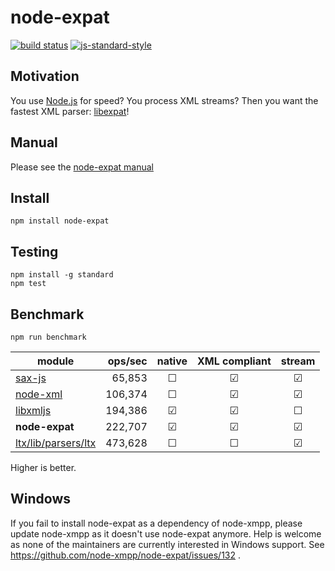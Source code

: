 # node-expat

[![build status](https://img.shields.io/travis/node-xmpp/node-expat/master.svg?style=flat-square)](https://travis-ci.org/node-xmpp/node-expat/branches)
[![js-standard-style](https://img.shields.io/badge/code%20style-standard-brightgreen.svg?style=flat-square)](http://standardjs.com/)

## Motivation

You use [Node.js](https://nodejs.org) for speed? You process
XML streams? Then you want the fastest XML parser: [libexpat](http://expat.sourceforge.net/)!

## Manual

Please see the [node-expat manual](http://node-xmpp.org/doc/expat.html)

## Install

```
npm install node-expat
```

## Testing

```
npm install -g standard
npm test
```

## Benchmark

`npm run benchmark`

| module                                                                                | ops/sec | native | XML compliant | stream         |
|---------------------------------------------------------------------------------------|--------:|:------:|:-------------:|:--------------:|
| [sax-js](https://github.com/isaacs/sax-js)                                            |  65,853 | ☐      | ☑             | ☑              |
| [node-xml](https://github.com/dylang/node-xml)                                        | 106,374 | ☐      | ☑             | ☑              |
| [libxmljs](https://github.com/polotek/libxmljs)                                       | 194,386 | ☑      | ☑             | ☐              |
| **node-expat**                                                                        | 222,707 | ☑      | ☑             | ☑              |
| [ltx/lib/parsers/ltx](https://github.com/node-xmpp/ltx/blob/master/lib/parsers/ltx.js)| 473,628 | ☐      | ☐             | ☑              |

Higher is better.


## Windows

If you fail to install node-expat as a dependency of node-xmpp, please update node-xmpp as it doesn't use node-expat anymore. Help is welcome as none of the maintainers are currently interested in Windows support. See https://github.com/node-xmpp/node-expat/issues/132 .
